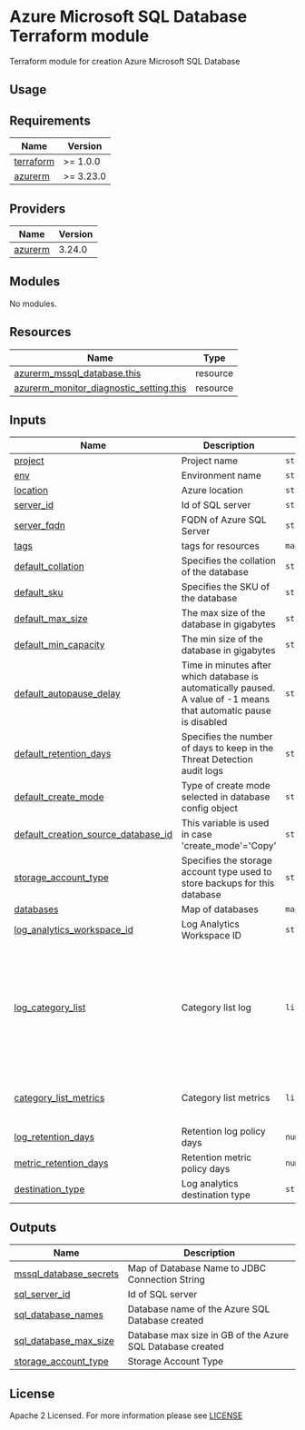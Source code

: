 # Azure Microsoft SQL Database Terraform module
Terraform module for creation Azure Microsoft SQL Database

## Usage

<!-- BEGIN_TF_DOCS -->
## Requirements

| Name                                                                      | Version   |
| ------------------------------------------------------------------------- | --------- |
| <a name="requirement_terraform"></a> [terraform](#requirement\_terraform) | >= 1.0.0  |
| <a name="requirement_azurerm"></a> [azurerm](#requirement\_azurerm)       | >= 3.23.0 |

## Providers

| Name                                                          | Version |
| ------------------------------------------------------------- | ------- |
| <a name="provider_azurerm"></a> [azurerm](#provider\_azurerm) | 3.24.0  |

## Modules

No modules.

## Resources

| Name                                                                                                                                                          | Type     |
|---------------------------------------------------------------------------------------------------------------------------------------------------------------| -------- |
| [azurerm_mssql_database.this](https://registry.terraform.io/providers/hashicorp/azurerm/latest/docs/resources/mssql_database)                                 | resource |
| [azurerm_monitor_diagnostic_setting.this](https://registry.terraform.io/providers/hashicorp/azurerm/latest/docs/resources/monitor_diagnostic_setting) | resource |

## Inputs

| Name                                                                                                                                                | Description                                                                                                        | Type               | Default                      | Required |
|-----------------------------------------------------------------------------------------------------------------------------------------------------| ------------------------------------------------------------------------------------------------------------------ | ------------------ | ---------------------------- | :------: |
| <a name="input_project"></a> [project](#input\_project)                                                                                             | Project name  | `string`  | n/a  | yes | 
| <a name="input_env"></a> [env](#input\_env)                                                                                                         | Environment name  | `string`  | n/a  | yes |
| <a name="input_location"></a> [location](#input\_location)                                                                                          | Azure location  | `string`  | n/a  | yes |
| <a name="input_server_id"></a> [server\_id](#input\_server\_id)                                                                                     | Id of SQL server  | `string`  | n/a  | yes | 
| <a name="input_server_fqdn"></a> [server\_fqdn](#input\_server\_fqdn)                                                                               | FQDN of Azure SQL Server | `string` | n/a | yes |
| <a name="input_tags"></a> [tags](#input\_tags)                                                                                                      | tags for resources | `map(string)` | {} | no |
| <a name="input_default_collation"></a> [default\_collation](#input\_default\_collation)                                                             | Specifies the collation of the database | `string` | SQL_Latin1_General_CP1_CI_AS | no |
| <a name="input_default_sku"></a> [default\_sku](#input\_default\_sku)                                                                               | Specifies the SKU of the database | `string` | GP_S_Gen5_1 | no |
| <a name="input_default_max_size"></a> [default\_max_size](#input\_default\_max\_size)                                                               | The max size of the database in gigabytes | `string` | 20 | no |
| <a name="input_default_min_capacity"></a> [default\_min\_capacity](#input\_default\_min\_capacity)                                                  | The min size of the database in gigabytes | `string` | 0.5 | no |
| <a name="input_default_autopause_delay"></a> [default\_autopause\_delay](#input\_default\_autopause\_delay)                                         | Time in minutes after which database is automatically paused. A value of -1 means that automatic pause is disabled | `string` | 60 | no |
| <a name="input_default_retention_days"></a> [default\_retention\_days](#input\_default\_retention\_days)                                            | Specifies the number of days to keep in the Threat Detection audit logs | `string` | 3 | no |
| <a name="input_default_create_mode"></a> [default\_create\_mode](#input\_default\_create\_mode)                                                     | Type of create mode selected in database config object | `string` | Default | no |
| <a name="input_default_creation_source_database_id"></a> [default\_creation\_source\_database\_id](#input\_default\_creation\_source\_database\_id) | This variable is used in case 'create_mode'='Copy' | `string` | null | no |
| <a name="input_storage_account_type"></a> [storage\_account\_type](#input\_storage\_account\_type)                                                  | Specifies the storage account type used to store backups for this database | `string` | ZRS | no |
| <a name="input_databases"></a> [databases](#input\_databases)                                                                                       | Map of databases | `map(map(string))` | {} | no |
| <a name="input_log_analytics_workspace_id"></a> [log\_analytics\_workspace\_id](#input\_log\_analytics\_workspace\_id)                              | Log Analytics Workspace ID | `string` | n/a | no |
| <a name="input_log_category_list"></a> [log\_category\_list](#input\_log\_category\_list)                                                           | Category list log | `list(any)` | <pre>[<br> "QueryStoreRuntimeStatistics", <br> "QueryStoreWaitStatistics", <br> "QueryStoreWaitStatistics", <br> "Errors", <br> "DatabaseWaitStatistics", <br> "Timeouts", <br> "Blocks", <br> "Deadlocks" <br>]</pre> | no |
| <a name="input_category_list_metrics"></a> [category\_list\_metrics](#input\_category\_list\_metrics)                                               | Category list metrics | `list(any)` | <pre>[<br> "Basic", <br> "WorkloadManagement" <br>]</pre> | no |
| <a name="input_log_retention_days"></a> [log\_retention\_days](#input\_log\_retention\_days)                                                        | Retention log policy days | `number` | 7 | no |
| <a name="input_metric_retention_days"></a> [metric\_retention\_days](#input\_metric\_retention\_days)                                               | Retention metric policy days | `number` | 7 | no |
| <a name="input_destination_type"></a> [destination\_type](#input\_destination\_type)                                                                | Log analytics destination type | `string` | Dedicated | no |

## Outputs

| Name                                                                                                       | Description                                               |
| ---------------------------------------------------------------------------------------------------------- | --------------------------------------------------------- |
| <a name="output_mssql_database_secrets"></a> [mssql\_database\_secrets](#output\_mssql\_database\_secrets) | Map of Database Name to JDBC Connection String            |
| <a name="output_sql_server_id"></a> [sql\_server\_id](#output\_sql\_server\_id)                            | Id of SQL server                                          |
| <a name="output_sql_database_names"></a> [sql\_database\_names](#output\_sql\_database\_names)             | Database name of the Azure SQL Database created           |
| <a name="output_sql_database_max_size"></a> [sql\_database\_max\_size](#output\_sql\_database\_max\_size)  | Database max size in GB of the Azure SQL Database created |
| <a name="output_storage_account_type"></a> [storage\_account\_type](#output\_storage\_account\_type)       | Storage Account Type                                      |
<!-- END_TF_DOCS -->

## License

Apache 2 Licensed. For more information please see [LICENSE](https://github.com/data-platform-hq/terraform-azurerm-mssql-database/blob/main/LICENSE)
